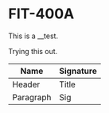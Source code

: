 # FIT-400A

This is a __test.

Trying this out.  

| Name | Signature |
| ----------- | ----------- |
| Header | Title |
| Paragraph |Sig|

